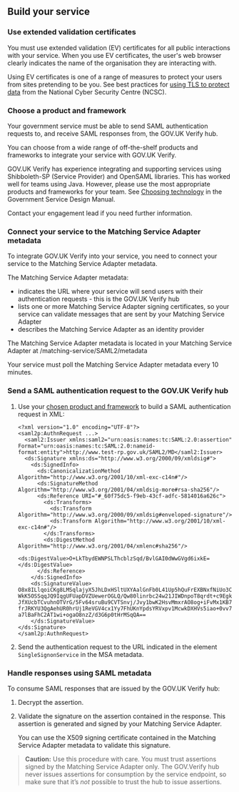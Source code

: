 ## Build your service


### Use extended validation certificates

You must use extended validation (EV) certificates for all public
interactions with your service. When you use EV certificates, the user's
web browser clearly indicates the name of the organisation they are
interacting with.

Using EV certificates is one of a range of measures to protect your
users from sites pretending to be you. See best practices for [using TLS
to protect
data](https://www.ncsc.gov.uk/guidance/tls-external-facing-services)
from the National Cyber Security Centre (NCSC).


### Choose a product and framework

Your government service must be able to send SAML authentication
requests to, and receive SAML responses from, the GOV.UK Verify hub.

You can choose from a wide range of off-the-shelf products and
frameworks to integrate your service with GOV.UK Verify.

GOV.UK Verify has experience integrating and supporting services using
Shibboleth-SP (Service Provider) and OpenSAML libraries. This has worked
well for teams using Java. However, please use the most appropriate
products and frameworks for your team. See [Choosing
technology](https://www.gov.uk/service-manual/making-software/choosing-technology.html)
in the Government Service Design Manual.

Contact your engagement lead if you need further information.

### Connect your service to the Matching Service Adapter metadata

To integrate GOV.UK Verify into your service, you need to connect your service to the Matching Service Adapter metadata.

The Matching Service Adapter metadata:

* indicates the URL where your service will send users with their authentication requests - this is the GOV.UK Verify hub
* lists one or more Matching Service Adapter signing certificates, so your service can validate messages that are sent by your Matching Service Adapter
* describes the Matching Service Adapter as an identity provider

The Matching Service Adapter metadata is located in your Matching Service Adapter at /matching-service/SAML2/metadata

Your service must poll the Matching Service Adapter metadata every 10 minutes.

### Send a SAML authentication request to the GOV.UK Verify hub

1. Use your <a href="#choose-a-product-and-framework">chosen product and framework</a> to build a SAML authentication request in XML:

    ```
	<?xml version="1.0" encoding="UTF-8"?>
	<saml2p:AuthnRequest ...>
	  <saml2:Issuer xmlns:saml2="urn:oasis:names:tc:SAML:2.0:assertion" Format="urn:oasis:names:tc:SAML:2.0:nameid-format:entity">http://www.test-rp.gov.uk/SAML2/MD</saml2:Issuer>
	  <ds:Signature xmlns:ds="http://www.w3.org/2000/09/xmldsig#">
	    <ds:SignedInfo>
	      <ds:CanonicalizationMethod Algorithm="http://www.w3.org/2001/10/xml-exc-c14n#"/>
	      <ds:SignatureMethod Algorithm="http://www.w3.org/2001/04/xmldsig-more#rsa-sha256"/>
	      <ds:Reference URI="#_60f75dc5-f9eb-43cf-adfc-5814016a626c">
	        <ds:Transforms>
	          <ds:Transform Algorithm="http://www.w3.org/2000/09/xmldsig#enveloped-signature"/>
	          <ds:Transform Algorithm="http://www.w3.org/2001/10/xml-exc-c14n#"/>
	        </ds:Transforms>
	        <ds:DigestMethod Algorithm="http://www.w3.org/2001/04/xmlenc#sha256"/>
	        <ds:DigestValue>O+LkTbydEWNPSLThcblzSqd/BvlGAI0dWwGVgd6ixkE=</ds:DigestValue>
	      </ds:Reference>
	    </ds:SignedInfo>
	    <ds:SignatureValue>
	O8x8ILlqoiCKg8LMSqlajyX5JhLDxHSltUXYAalGnFb0L41Up5hQuFrEXBNxfNiUo3ChlZA+FIWw
	WkK5OSSqqJQ9IqgUFUapDVZUewerOGLQ/Qw80linrbc24w21JIWDnpoT8qrdt+c9EgkQTvKrwDmf
	JfXUcbTCvuhnOTVrG/5Fv64sruBu9CVTSnvj/Jvy1bwK2HsvMmxrAO8og+iFvMx1KB7YCG1Puj/Z
	frJRKYU3QgAehUR0hrUj1ReVGV4cx1Yy7FhUKnYpdsYRVxpv1McwkDXHVs5iao+0vv7rLGLw9U1d
	a7lBaFhC2AT1wi+ogaO8nzZ/d3G6p0tHrMSqQA==
	    </ds:SignatureValue>
	</ds:Signature>
	</saml2p:AuthnRequest>
    ```
1. Send the authentication request to the URL indicated in the element `SingleSignonService` in the MSA metadata.

### Handle responses using SAML metadata

To consume SAML responses that are issued by the GOV.UK Verify hub:

1. Decrypt the assertion.
1. Validate the signature on the assertion contained in the response. This assertion is generated and signed by your Matching Service Adapter.

    You can use the X509 signing certificate contained in the Matching
    Service Adapter metadata to validate this signature.

> **Caution:** Use this procedure with care. You must trust assertions signed by the
> Matching Service Adapter only. The GOV.Verify hub never issues
> assertions for consumption by the service endpoint, so make sure that
> it’s *not* possible to trust the hub to issue assertions.
